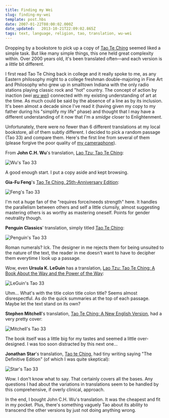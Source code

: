 ```yaml
---
title: Finding my Wei
slug: finding-my-wei
template: post.hbs
date: 2007-01-22T08:00:02.000Z
date_updated:   2013-10-21T22:09:02.865Z
tags: text, language, religion, tao, translation, wu-wei
---
```


Dropping by a bookstore to pick up a copy of <a href="http://en.wikipedia.org/wiki/Tao_Te_Ching" title="Tao Te Ching on Wikipedia">Tao Te Ching</a> seemed liked a simple task. But like many simple things, this one held great complexity within. Over 2000 years old, it's been translated often&mdash;and each version is a <em>little</em> bit different.<!--more-->

I first read Tao Te Ching back in college and it really spoke to me, as any Eastern philosophy might to a college freshman double-majoring in Fine Art and Philosophy who grew up in smalltown Indiana with the only radio stations playing classic rock and "hot" country. The concept of action by inaction (<i>wei <a href="http://en.wikipedia.org/wiki/Wu_wei" title="Wu Wei on Wikipedia">wu wei</a></i>) connected with my existing understanding of art at the time. As much could be said by the absence of a line as by its inclusion. It's been almost a decade since I've read it (having given my copy to my father during his "simplify my life" phase) and thought that I may have a different understanding of it now that I'm a <em>smidge</em> closer to Enlightenment.

Unfortunately, there were no fewer than 6 different translations at my local bookstore, all of them subtly different. I decided to pick a random passage (Tao 33) and compare them. Here's the first line from several of them (please forgive the poor quality of <a href="http://www.nokiausa.com/phones/3660" title="Nokia 3660 repraZENT!">my cameraphone</a>).

From <strong>John C.H. Wu</strong>'s translation, <a href="http://www.amazon.com/Lao-Tzu-Ching-Institute-Translations/dp/0877733880/" title="Buy it on Amazon">Lao Tzu: Tao Te Ching</a>:

<img class="center" src="/wp-content/uploads/2007/01/tao33-wu.jpg" alt="Wu's Tao 33" />

A good enough start. I put a copy aside and kept browsing.

<strong>Gia-Fu Feng</strong>'s <a href="http://www.amazon.com/Tao-Ching-25th-Anniversary-Lao-Tsu/dp/0679776192/" title="Buy it on Amazon!">Tao Te Ching, 25th-Anniversary Edition</a>:

<img class="center" src="/wp-content/uploads/2007/01/tao33-feng.jpg" alt="Feng's Tao 33" />

I'm not a huge fan of the "requires force/needs strength" here. It handles the parallelism between others and self a little clumsily, almost suggesting mastering others is as worthy as mastering oneself. Points for gender neutrality though.

<strong>Penguin Classics</strong>' translation, simply titled <a href="http://www.amazon.com/Tao-Te-Ching-Penguin-Classics/dp/014044131X/" title="Buy it on Amazon!">Tao Te Ching</a>:

<img class="center" src="/wp-content/uploads/2007/01/tao33-penguin.jpg" alt="Penguin's Tao 33" />

Roman numerals? Ick. The designer in me rejects them for being unsuited to the nature of the text, the reader in me doesn't want to have to decipher them everytime I look up a passage.

Wow, even <strong>Ursula K. LeGuin</strong> has a translation, <a href="Lao Tzu : Tao Te Ching : A Book About the Way and the Power of the Way" title="Buy it on Amazon!">Lao Tzu: Tao Te Ching: A Book About the Way and the Power of the Way</a>:

<img class="center" src="/wp-content/uploads/2007/01/tao33-leguin.jpg" alt="LeGuin's Tao 33" />

Uhm... What's with the title colon title colon title? Seems almost disrespectful. As do the quick summaries at the top of each passage. Maybe let the text stand on its own?

<strong>Stephen Mitchell</strong>'s translation, <a href="http://www.amazon.com/Tao-Te-Ching-Perennial-Classics/dp/0061142662/" title="Buy it on Amazon!">Tao Te Ching: A New English Version</a>, had a very pretty cover:

<img class="center" src="/wp-content/uploads/2007/01/tao33-mitchell.jpg" alt="Mitchell's Tao 33" />

The book itself was a little big for my tastes and seemed a little over-designed. I was too soon distracted by this next one...

<strong>Jonathan Star</strong>'s translation, <a href="http://www.amazon.com/Tao-te-Ching-Jonathan-Star/dp/158542269X/" title="Buy it on Amazon!">Tao te Ching</a>, had tiny writing saying "The Definitive Edition" (of which I was quite skeptical):

<img class="center" src="/wp-content/uploads/2007/01/tao33-star.jpg" alt="Star's Tao 33" />

Wow. I don't know what to say. That certainly covers all the bases. Any questions I had about the variations in translations seem to be handled by this comprehensive, if overly clinical, approach.

In the end, I bought John C.H. Wu's translation. It was the cheapest and fit in my pocket. Plus, there's something vaguely Tao about its ability to transcend the other versions by just not doing anything wrong.
